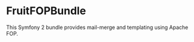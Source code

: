FruitFOPBundle
==============

This Symfony 2 bundle provides mail-merge and templating using Apache FOP.